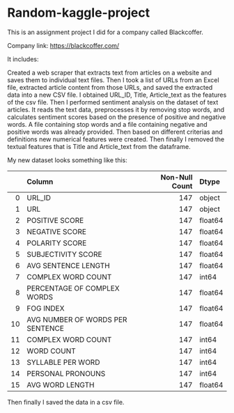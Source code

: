 # Random-kaggle-project

This is an assignment project I did for a company called Blackcoffer. 

Company link: https://blackcoffer.com/

It includes:

Created a web scraper that extracts text from articles on a website and saves them to individual text files.
Then I took a list of URLs from an Excel file, extracted article content from those URLs, and saved the extracted data into a new CSV file. I obtained URL_ID,	Title, Article_text as the features of the csv file.
Then I performed sentiment analysis on the dataset of text articles. It reads the text data, preprocesses it by removing stop words, and calculates sentiment scores based on the presence of positive and negative words. 
A file containing stop words and a file containing negative and positive words was already provided.
Then based on different criterias and definitions new numerical features were created.
Then finally I removed the textual features that is Title and Article_text from the dataframe.

My new dataset looks something like this:


|    | Column                           | Non-Null Count | Dtype    |
|---:|:---------------------------------|---------------:|:---------|
|  0 | URL_ID                          |           147 | object   |
|  1 | URL                             |           147 | object   |
|  2 | POSITIVE SCORE                  |           147 | float64  |
|  3 | NEGATIVE SCORE                  |           147 | float64  |
|  4 | POLARITY SCORE                  |           147 | float64  |
|  5 | SUBJECTIVITY SCORE              |           147 | float64  |
|  6 | AVG SENTENCE LENGTH             |           147 | float64  |
|  7 | COMPLEX WORD COUNT              |           147 | int64    |
|  8 | PERCENTAGE OF COMPLEX WORDS     |           147 | float64  |
|  9 | FOG INDEX                       |           147 | float64  |
| 10 | AVG NUMBER OF WORDS PER SENTENCE |           147 | float64  |
| 11 | COMPLEX WORD COUNT              |           147 | int64    |
| 12 | WORD COUNT                      |           147 | int64    |
| 13 | SYLLABLE PER WORD               |           147 | int64    |
| 14 | PERSONAL PRONOUNS               |           147 | int64    |
| 15 | AVG WORD LENGTH                 |           147 | float64  |


 
Then finally I saved the data in a csv file.

